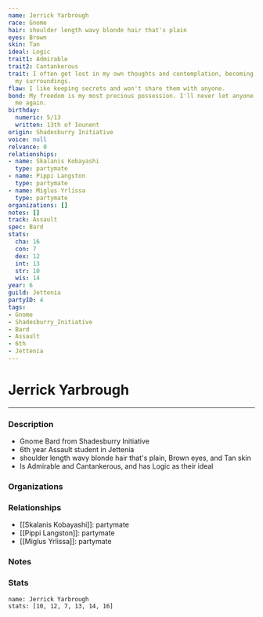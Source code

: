 ```yaml
---
name: Jerrick Yarbrough
race: Gnome
hair: shoulder length wavy blonde hair that's plain
eyes: Brown
skin: Tan
ideal: Logic
trait1: Admirable
trait2: Cantankerous
trait: I often get lost in my own thoughts and contemplation, becoming oblivious to
  my surroundings.
flaw: I like keeping secrets and won't share them with anyone.
bond: My freedom is my most precious possession. I'll never let anyone take it from
  me again.
birthday:
  numeric: 5/13
  written: 13th of Iounent
origin: Shadesburry Initiative
voice: null
relvance: 0
relationships:
- name: Skalanis Kobayashi
  type: partymate
- name: Pippi Langston
  type: partymate
- name: Miglus Yrlissa
  type: partymate
organizations: []
notes: []
track: Assault
spec: Bard
stats:
  cha: 16
  con: 7
  dex: 12
  int: 13
  str: 10
  wis: 14
year: 6
guild: Jettenia
partyID: 4
tags:
- Gnome
- Shadesburry_Initiative
- Bard
- Assault
- 6th
- Jettenia
---
```

# Jerrick Yarbrough
---
### Description
- Gnome Bard from Shadesburry Initiative
- 6th year Assault student in Jettenia
- shoulder length wavy blonde hair that's plain, Brown eyes, and Tan skin
- Is Admirable and Cantankerous, and has Logic as their ideal

### Organizations

### Relationships
- [[Skalanis Kobayashi]]: partymate
- [[Pippi Langston]]: partymate
- [[Miglus Yrlissa]]: partymate

### Notes

### Stats
```statblock
name: Jerrick Yarbrough
stats: [10, 12, 7, 13, 14, 16]
```